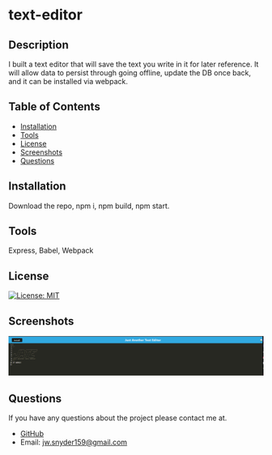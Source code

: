 # text-editor


  ## Description
  I built a text editor that will save the text you write in it for later reference.  It will allow data to persist through going offline, update the DB once back, and it can be installed via webpack.  
  
  ## Table of Contents
  
  - [Installation](#installation)
  - [Tools](#tools)
  - [License](#license)
  - [Screenshots](#screenshots)
  - [Questions](#questions)
  
  
  ## Installation
  
  Download the repo, npm i, npm build, npm start.
  
  
  ## Tools
  
 Express, Babel, Webpack
  
  
  ## License

[![License: MIT](https://img.shields.io/badge/License-MIT-blue.svg)](https://opensource.org/licenses/MIT)
  
  
  ## Screenshots
![Working](./public/assets/it-works.PNG)


  ## Questions

  If you have any questions about the project please contact me at.
  - [GitHub](https://github.com/Jsnyder159?tab=repositories)
  - Email: jw.snyder159@gmail.com